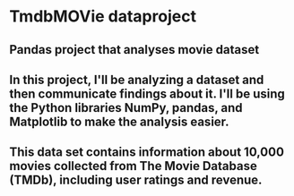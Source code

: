 # TmdbMOVie dataproject
## Pandas project that analyses movie dataset
## In this project, I'll be analyzing a dataset and then communicate findings about it. I'll be using the Python libraries NumPy, pandas, and Matplotlib to make the analysis easier.
## This data set contains information about 10,000 movies collected from The Movie Database (TMDb), including user ratings and revenue.

